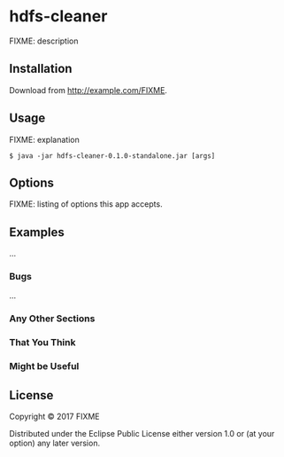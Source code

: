 # hdfs-cleaner

FIXME: description

## Installation

Download from http://example.com/FIXME.

## Usage

FIXME: explanation

    $ java -jar hdfs-cleaner-0.1.0-standalone.jar [args]

## Options

FIXME: listing of options this app accepts.

## Examples

...

### Bugs

...

### Any Other Sections
### That You Think
### Might be Useful

## License

Copyright © 2017 FIXME

Distributed under the Eclipse Public License either version 1.0 or (at
your option) any later version.

